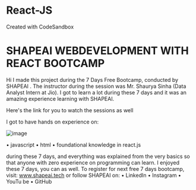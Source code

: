 # React-JS
Created with CodeSandbox
# SHAPEAI WEBDEVELOPMENT WITH REACT BOOTCAMP
Hi I made this project during the 7 Days Free Bootcamp, conducted by SHAPEAI . The instructor during the session was Mr. Shaurya Sinha (Data Analyst Intern at Jio). I got to learn a lot during these 7 days and it was an amazing experience learning with SHAPEAI.

Here's the link for you to watch the sessions as well

I got to have hands on experience on:


![image](https://user-images.githubusercontent.com/86774420/127531616-40ecd9b0-2377-484c-be18-0c18b11368ca.png)
 
•  javascript
•  html
• foundational knowledge in react.js


during these 7 days, and everything was explained from the very basics so that anyone with zero experience on programming can learn. I enjoyed these 7 days, you can as well. To register for next free 7 days bootcamp, visit: www.shapeai.tech or follow SHAPEAI on:
•  LinkedIn
•  Instagram
•  YouTu be
•  GitHub
